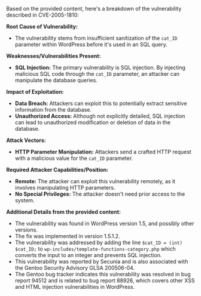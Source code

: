 Based on the provided content, here's a breakdown of the vulnerability described in CVE-2005-1810:

**Root Cause of Vulnerability:**

*   The vulnerability stems from insufficient sanitization of the `cat_ID` parameter within WordPress before it's used in an SQL query.

**Weaknesses/Vulnerabilities Present:**

*   **SQL Injection:** The primary vulnerability is SQL injection. By injecting malicious SQL code through the `cat_ID` parameter, an attacker can manipulate the database queries.

**Impact of Exploitation:**

*   **Data Breach:** Attackers can exploit this to potentially extract sensitive information from the database.
*   **Unauthorized Access:**  Although not explicitly detailed, SQL injection can lead to unauthorized modification or deletion of data in the database.

**Attack Vectors:**

*   **HTTP Parameter Manipulation:** Attackers send a crafted HTTP request with a malicious value for the `cat_ID` parameter.

**Required Attacker Capabilities/Position:**

*   **Remote:** The attacker can exploit this vulnerability remotely, as it involves manipulating HTTP parameters.
*   **No Special Privileges:** The attacker doesn't need prior access to the system.

**Additional Details from the provided content:**

*   The vulnerability was found in WordPress version 1.5, and possibly other versions.
*   The fix was implemented in version 1.5.1.2.
*   The vulnerability was addressed by adding the line `$cat_ID = (int) $cat_ID;` to `wp-includes/template-functions-category.php` which converts the input to an integer and prevents SQL injection.
*   This vulnerability was reported by Secunia and is also associated with the Gentoo Security Advisory GLSA 200506-04.
*   The Gentoo bug tracker indicates this vulnerability was resolved in bug report 94512 and is related to bug report 88926, which covers other XSS and HTML injection vulnerabilities in WordPress.